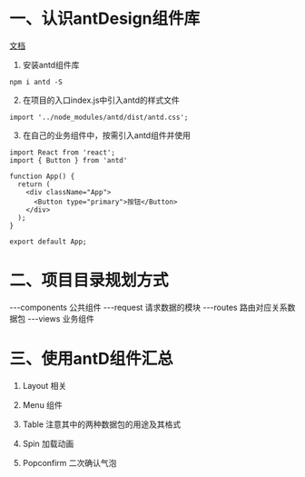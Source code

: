 # 一、认识antDesign组件库
[文档](https://ant.design/index-cn)

1. 安装antd组件库
```
npm i antd -S
```

2. 在项目的入口index.js中引入antd的样式文件
```
import '../node_modules/antd/dist/antd.css';
```

3. 在自己的业务组件中，按需引入antd组件并使用
```
import React from 'react';
import { Button } from 'antd'

function App() {
  return (
    <div className="App">
      <Button type="primary">按钮</Button>
    </div>
  );
}

export default App;

```

# 二、项目目录规划方式

---components 公共组件
---request  请求数据的模块
---routes   路由对应关系数据包
---views    业务组件


# 三、使用antD组件汇总

1. Layout 相关

2. Menu  组件

3. Table  注意其中的两种数据包的用途及其格式

4. Spin  加载动画

5. Popconfirm  二次确认气泡